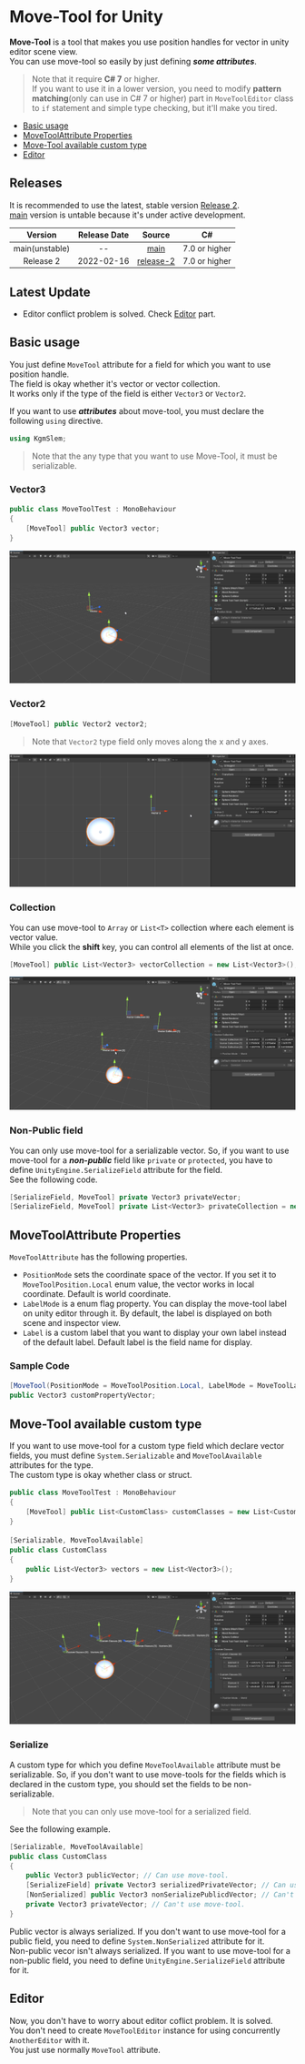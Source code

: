 # Move-Tool for Unity

**Move-Tool** is a tool that makes you use position handles for vector in unity editor scene view.  
You can use move-tool so easily by just defining ***some attributes***.

> Note that it require **C# 7** or higher.  
> If you want to use it in a lower version, you need to modify **pattern matching**(only can use in C# 7 or higher) part in `MoveToolEditor` class to `if` statement and simple type checking, but it'll make you tired.

* [Basic usage](#basic-usage)
* [MoveToolAttribute Properties](#movetoolattribute-properties)
* [Move-Tool available custom type](#move-tool-available-custom-type)
* [Editor](#editor)

## Releases

It is recommended to use the latest, stable version [Release 2](https://github.com/kgmslem/unity-move-tool/tree/release-2).  
[main](https://github.com/kgmslem/unity-move-tool/tree/main) version is untable because it's under active development.

|    Version     | Release Date |                                 Source                                 |      C#       |
| :------------: | :----------: | :--------------------------------------------------------------------: | :-----------: |
| main(unstable) |      --      |      [main](https://github.com/kgmslem/unity-move-tool/tree/main)      | 7.0 or higher |
|   Release 2    |  2022-02-16  | [release-2](https://github.com/kgmslem/unity-move-tool/tree/release-2) | 7.0 or higher |

## Latest Update

* Editor conflict problem is solved. Check [Editor](#editor) part.

## Basic usage

You just define `MoveTool` attribute for a field for which you want to use position handle.  
The field is okay whether it's vector or vector collection.  
It works only if the type of the field is either `Vector3` or `Vector2`.

If you want to use ***attributes*** about move-tool, you must declare the following `using` directive.

```c#
using KgmSlem;
```

> Note that the any type that you want to use Move-Tool, it must be serializable.

### Vector3

```c#
public class MoveToolTest : MonoBehaviour
{
    [MoveTool] public Vector3 vector;
}
```

![](/Images/move-tool-vector3.webp)


### Vector2

```c#
[MoveTool] public Vector2 vector2;
```

> Note that `Vector2` type field only moves along the x and y axes.

![](/Images/move-tool-vector2.webp)

### Collection

You can use move-tool to `Array` or `List<T>` collection where each element is vector value.  
While you click the **shift** key, you can control all elements of the list at once.

```c#
[MoveTool] public List<Vector3> vectorCollection = new List<Vector3>(); // Vector3[] array is also okay.
```

![](/Images/move-tool-collection.webp)


### Non-Public field

You can only use move-tool for a serializable vector. 
So, if you want to use move-tool for a ***non-public*** field like `private` or `protected`, you have to define `UnityEngine.SerializeField` attribute for the field.  
See the following code.

```c#
[SerializeField, MoveTool] private Vector3 privateVector;
[SerializeField, MoveTool] private List<Vector3> privateCollection = new List<Vector3>();
```

## MoveToolAttribute Properties

`MoveToolAttribute` has the following properties.

* `PositionMode` sets the coordinate space of the vector. If you set it to `MoveToolPosition.Local` enum value, the vector works in local coordinate. Default is world coordinate.
* `LabelMode` is a enum flag property. You can display the move-tool label on unity editor through it. By default, the label is displayed on both scene and inspector view.
* `Label` is a custom label that you want to display your own label instead of the default label. Default label is the field name for display.

### Sample Code

```c#
[MoveTool(PositionMode = MoveToolPosition.Local, LabelMode = MoveToolLabel.SceneView, Label = "My Custom Label")]
public Vector3 customPropertyVector;
```

## Move-Tool available custom type

If you want to use move-tool for a custom type field which declare vector fields, you must define `System.Serializable` and `MoveToolAvailable` attributes for the type.  
The custom type is okay whether class or struct.

```c#
public class MoveToolTest : MonoBehaviour
{
    [MoveTool] public List<CustomClass> customClasses = new List<CustomClass>();
}

[Serializable, MoveToolAvailable]
public class CustomClass
{
    public List<Vector3> vectors = new List<Vector3>();
}
```

![](/Images/move-tool-custom-type-collection.webp)

### Serialize

A custom type for which you define `MoveToolAvailable` attribute must be serializable. So, if you don't want to use move-tools for the fields which is declared in the custom type, you should set the fields to be non-serializable.  

> Note that you can only use move-tool for a serialized field.

See the following example.

```c#
[Serializable, MoveToolAvailable]
public class CustomClass
{
    public Vector3 publicVector; // Can use move-tool.
    [SerializeField] private Vector3 serializedPrivateVector; // Can use move-tool.
    [NonSerialized] public Vector3 nonSerializePublicdVector; // Can't use move-tool.
    private Vector3 privateVector; // Can't use move-tool.
}
```

Public vector is always serialized. If you don't want to use move-tool for a public field, you need to define `System.NonSerialized` attribute for it.  
Non-public vecor isn't always serialized. If you want to use move-tool for a non-public field, you need to define `UnityEngine.SerializeField` attribute for it.  

## Editor

Now, you don't have to worry about editor coflict problem. It is solved.  
You don't need to create `MoveToolEditor` instance for using concurrently `AnotherEditor` with it.  
You just use normally `MoveTool` attribute.